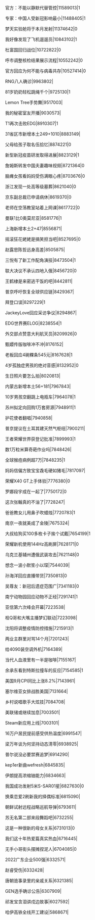 官方：不能以静默代替管控|11589013|1

专家：中国人受新冠影响最小|11488405|1

梦天实验舱将于本月发射|11374642|0

我好像发现了飞机遛遛员|10843102|1

杜富国回归战位|10722822|0

呼市调整核检结果展示流程|10552242|0

官方回应为何不能与病毒共存|10527414|0

RNG八人确诊|9963802|

81岁奶奶轻松跳绳千个|9725130|1

Lemon Tree手势舞|9517003|

我的秘密室友开播|9030573|

T1再次击败EDG|8910307|1

31省区市新增本土249+1010|8883149|

父母给孩子取名伍拾忆|8874221|0

新型新冠疫苗研发取得进展|8823129|1

詹姆斯转发中国夫妻趣味视频|8721364|0

脑瘫女孩看妈妈受伤满眼心疼|8703676|0

浙江发现一处高等级墓葬|8621040|0

京东副总裁已申请病休|8619370|0

老师在空荡教室站着上网课|8617722|0

曼联1比0奥莫尼亚|8581776|1

上海新增本土2+47|8556871|

摇滚狂花姥姥是搞笑担当吧|8527695|0

赵露思陈哲远身高差|8505875|

三悦有了新工作配角演技|8473504|1

联大决议不承认四地入俄|8456720|0

王鹤棣是来密逃干饭的吧|8442811|

普京呼吁恢复全球供应链|8429367|

拜登口误|8297229|1

JackeyLove回应采访争议|8294867|

EDG世界赛ELOG|8238554|1

外交部点赞意大利航天员|8209926|0

甄嬛传版咖啡冲不冲|8176152|

老板回应4碗粿条545元|8167628|1

4岁孤独症男孩的绝对音感|8132952|0

生日照片要怎么拍|8020813|

内蒙古新增本土56+181|7967843|

10岁男孩空翻跳上电瓶车|7964078|1

苏州拟定向回购1万套房源|7948911|1

护花使者翻唱|7940858|

普京提议在土耳其建天然气枢纽|7900211|

王者荣耀世界获登记批准|7899993|1

数1万粒米算奇葩作业吗|7848426|

全球猴痘病例超7万|7848235|1

妈妈信偏方致宝宝毳毛硬如猪毛|7817097|

荣耀X40 GT上手体验|7776380|0

罗娜段宇成在一起了|7750172|0

这次张翰真的不油了|7728247|

爸爸教女儿用鼻子吹蜡烛|7720783|1

南京一夜就美成了金陵|7675324|

大叔给狗买100多枚卡子挨个试戴|7654199|1

荣耀新机使用144Hz高刷屏|7628171|0

乌克兰基辅州遭俄武装攻击|7621148|0

想念一波小默笙小以琛|7544039|

孙海洋回应直播带货|7350813|0

吴尊友：新冠后遗症范围广|7341183|0

南宁动物园回应动物不正经|7291741|1

亚信第六次峰会开幕|7223538|

栓Q哥和大嘴主播梦幻联动|7223098|

沈阳将调整疫情防控措施|7215913|1

两业主群里对骂14个月|7201243|

给4090装空调外机|7164389|

当代人血液里有一半是咖啡|7155167|

余承东看到特斯拉撞车的反应|7154585|1

美国9月CPI同比上涨8.2%|7143961|

塞尔维亚女排战胜美国|7131664|

乡村说唱歌手大炫技|7084708|

美联储或继续加息|7003501|

Steam新应用上线|7003101|

16万户居民提前感受供热温度|6991547|

梁万年谈为何坚持动态清零|6938925|

普尔说没必要禁赛追梦|6914290|

kep1er新曲wefresh|6845835|

伊朗提高浓缩铀能力|6834663|

我国成功发射5米S-SAR01星|6827630|0

换乘恋爱2刷新我的择偶标准|6815090|

朝鲜试射远程战略巡航导弹|6793611|

苏无名第二部来段舞蹈吧|6732255|

这是一种很新的母女关系|6731013|0

我们这十年热爱篇真实热血|6716445|

无手小哥街头摆摊捏泥人|6704085|0

2022广东企业500强|6332571|

赵睿受伤|6332428|

唐朝诡事录里的亲戚关系|6321385|

GEN选手确诊公告|6307909|

祁发宝含泪讲戍边故事|6027592|

哈伊高铁全线开工建设|5868671|

